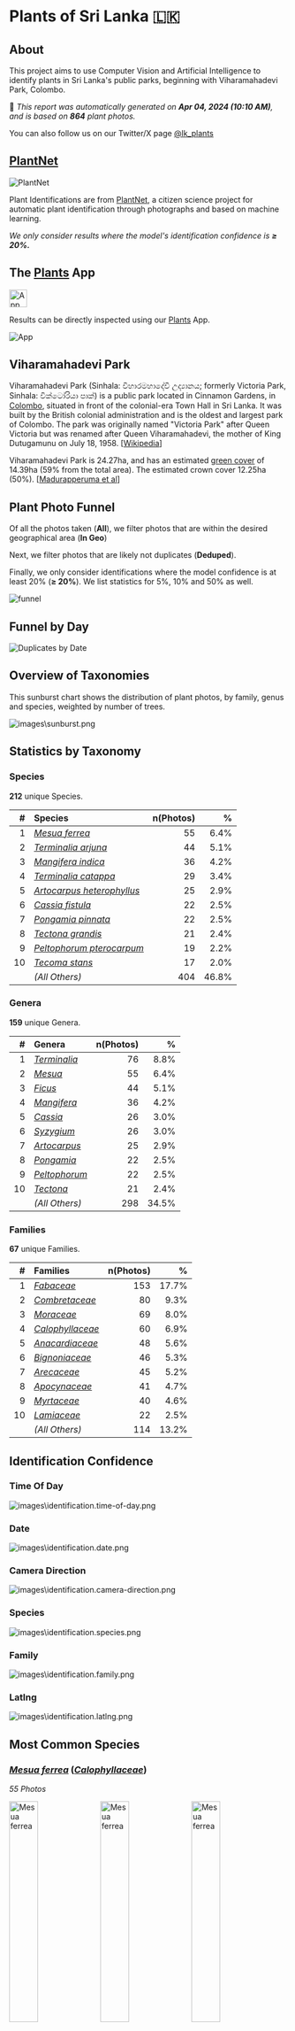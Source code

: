 # Plants of Sri Lanka :sri_lanka:

## About

This project aims to use Computer Vision and Artificial Intelligence to identify plants in Sri Lanka's public parks, beginning with Viharamahadevi Park, Colombo.

🤖 *This report was automatically generated on  **Apr 04, 2024 (10:10 AM)**, and is based on **864** plant photos.*

You can also follow us on our Twitter/X page [@lk_plants](https://twitter.com/lk_plants)

## [PlantNet](https://plantnet.org)

![PlantNet](https://plantnet.org/wp-content/uploads/2020/12/plantnet_header.png)

Plant Identifications are from  [PlantNet](https://plantnet.org), a citizen science project for automatic plant identification through photographs and based on machine learning.

*We only consider results where the model's identification confidence is **≥ 20%.***

## The [Plants](https://nuuuwan.github.io/plants) App

<img src="images/logo192.png" alt="App"  width="32px" height="32px" />

Results can be directly inspected using our [Plants](https://nuuuwan.github.io/plants) App.

![App](images/app.png)

## Viharamahadevi Park

Viharamahadevi Park (Sinhala: විහාරමහාදේවී උද්‍යානය; formerly Victoria Park, Sinhala: වික්ටෝරියා පාක්) is a public park located in Cinnamon Gardens, in [Colombo](https://en.wikipedia.org/wiki/Colombo), situated in front of the colonial-era Town Hall in Sri Lanka. It was built by the British colonial administration and is the oldest and largest park of Colombo. The park was originally named "Victoria Park" after Queen Victoria but was renamed after Queen Viharamahadevi, the mother of King Dutugamunu on July 18, 1958. [[Wikipedia](https://en.wikipedia.org/wiki/Viharamahadevi_Park)]

Viharamahadevi Park is 24.27ha, and has an estimated [green cover](https://en.wikipedia.org/wiki/Vegetation) of 14.39ha (59% from the total area). The estimated crown cover 12.25ha (50%). [[Madurapperuma et al](https://www.researchgate.net/publication/282250239_CrownTree_cover_of_Viharamahadevi_Park_Colombo)]

## Plant Photo Funnel

Of all the photos taken (**All**),
 we filter photos that are
 within the desired geographical area (**In Geo**)

Next, we filter photos that are likely not 
duplicates (**Deduped**).

Finally, we only consider identifications
 where the model confidence is at least 
20% (**≥ 20%**). 
We list statistics for 5%, 10% and 50% as well.

![funnel](images/funnel.png)

## Funnel by Day

![Duplicates by Date](images/duplicates_by_date.png)

## Overview of Taxonomies

This sunburst chart shows the distribution of plant photos, by family, genus and species, weighted by number of trees.

![images\sunburst.png](images/sunburst.png)

## Statistics by Taxonomy

### Species

**212** unique Species.

| # | Species | n(Photos) | % |
| ---: | :--- | ---: | ---: |
| 1 | [*Mesua ferrea*](https://en.wikipedia.org/wiki/Mesua_ferrea) | 55 | 6.4% |
| 2 | [*Terminalia arjuna*](https://en.wikipedia.org/wiki/Terminalia_arjuna) | 44 | 5.1% |
| 3 | [*Mangifera indica*](https://en.wikipedia.org/wiki/Mangifera_indica) | 36 | 4.2% |
| 4 | [*Terminalia catappa*](https://en.wikipedia.org/wiki/Terminalia_catappa) | 29 | 3.4% |
| 5 | [*Artocarpus heterophyllus*](https://en.wikipedia.org/wiki/Artocarpus_heterophyllus) | 25 | 2.9% |
| 6 | [*Cassia fistula*](https://en.wikipedia.org/wiki/Cassia_fistula) | 22 | 2.5% |
| 7 | [*Pongamia pinnata*](https://en.wikipedia.org/wiki/Pongamia_pinnata) | 22 | 2.5% |
| 8 | [*Tectona grandis*](https://en.wikipedia.org/wiki/Tectona_grandis) | 21 | 2.4% |
| 9 | [*Peltophorum pterocarpum*](https://en.wikipedia.org/wiki/Peltophorum_pterocarpum) | 19 | 2.2% |
| 10 | [*Tecoma stans*](https://en.wikipedia.org/wiki/Tecoma_stans) | 17 | 2.0% |
|  | *(All Others)* | 404 | 46.8% |

### Genera

**159** unique Genera.

| # | Genera | n(Photos) | % |
| ---: | :--- | ---: | ---: |
| 1 | [*Terminalia*](https://en.wikipedia.org/wiki/Terminalia) | 76 | 8.8% |
| 2 | [*Mesua*](https://en.wikipedia.org/wiki/Mesua) | 55 | 6.4% |
| 3 | [*Ficus*](https://en.wikipedia.org/wiki/Ficus) | 44 | 5.1% |
| 4 | [*Mangifera*](https://en.wikipedia.org/wiki/Mangifera) | 36 | 4.2% |
| 5 | [*Cassia*](https://en.wikipedia.org/wiki/Cassia) | 26 | 3.0% |
| 6 | [*Syzygium*](https://en.wikipedia.org/wiki/Syzygium) | 26 | 3.0% |
| 7 | [*Artocarpus*](https://en.wikipedia.org/wiki/Artocarpus) | 25 | 2.9% |
| 8 | [*Pongamia*](https://en.wikipedia.org/wiki/Pongamia) | 22 | 2.5% |
| 9 | [*Peltophorum*](https://en.wikipedia.org/wiki/Peltophorum) | 22 | 2.5% |
| 10 | [*Tectona*](https://en.wikipedia.org/wiki/Tectona) | 21 | 2.4% |
|  | *(All Others)* | 298 | 34.5% |

### Families

**67** unique Families.

| # | Families | n(Photos) | % |
| ---: | :--- | ---: | ---: |
| 1 | [*Fabaceae*](https://en.wikipedia.org/wiki/Fabaceae) | 153 | 17.7% |
| 2 | [*Combretaceae*](https://en.wikipedia.org/wiki/Combretaceae) | 80 | 9.3% |
| 3 | [*Moraceae*](https://en.wikipedia.org/wiki/Moraceae) | 69 | 8.0% |
| 4 | [*Calophyllaceae*](https://en.wikipedia.org/wiki/Calophyllaceae) | 60 | 6.9% |
| 5 | [*Anacardiaceae*](https://en.wikipedia.org/wiki/Anacardiaceae) | 48 | 5.6% |
| 6 | [*Bignoniaceae*](https://en.wikipedia.org/wiki/Bignoniaceae) | 46 | 5.3% |
| 7 | [*Arecaceae*](https://en.wikipedia.org/wiki/Arecaceae) | 45 | 5.2% |
| 8 | [*Apocynaceae*](https://en.wikipedia.org/wiki/Apocynaceae) | 41 | 4.7% |
| 9 | [*Myrtaceae*](https://en.wikipedia.org/wiki/Myrtaceae) | 40 | 4.6% |
| 10 | [*Lamiaceae*](https://en.wikipedia.org/wiki/Lamiaceae) | 22 | 2.5% |
|  | *(All Others)* | 114 | 13.2% |

## Identification Confidence

### Time Of Day

![images\identification.time-of-day.png](images/identification.time-of-day.png)

### Date

![images\identification.date.png](images/identification.date.png)

### Camera Direction

![images\identification.camera-direction.png](images/identification.camera-direction.png)

### Species

![images\identification.species.png](images/identification.species.png)

### Family

![images\identification.family.png](images/identification.family.png)

### Latlng

![images\identification.latlng.png](images/identification.latlng.png)


## Most Common Species

### [*Mesua ferrea*](https://en.wikipedia.org/wiki/Mesua_ferrea) ([*Calophyllaceae*](https://en.wikipedia.org/wiki/Calophyllaceae))

*55 Photos*

<img src="data/images/Photo-2024-03-17-08-15-18.jpg" alt="Mesua ferrea"  width="32%" height="32%" /> <img src="data/images/Photo-2024-03-15-07-18-09.jpg" alt="Mesua ferrea"  width="32%" height="32%" /> <img src="data/images/Photo-2024-03-25-07-22-49.jpg" alt="Mesua ferrea"  width="32%" height="32%" />

*Ceylon Ironwood, Cirunakappu, Iron Wood Tree, Mesua, Na, Naa, Nagakesarah Nagapuspa, Nangu*

Mesua ferrea, the Ceylon ironwood,  or cobra saffron, is a species in the family Calophyllaceae native to the Indomalayan realm. This slow-growing tree is named after the heaviness and hardness of its timber. It is widely cultivated as an ornamental for its graceful shape, grayish-green foliage with a beautiful pink to red flush of drooping young leaves, and large, fragrant white flowers. It is the national tree of Sri Lanka, as well as the state tree of Mizoram and state flower of Tripura in India. [[Wikipedia](https://en.wikipedia.org/wiki/Mesua_ferrea)]

### [*Terminalia arjuna*](https://en.wikipedia.org/wiki/Terminalia_arjuna) ([*Combretaceae*](https://en.wikipedia.org/wiki/Combretaceae))

*44 Photos*

<img src="data/images/Photo-2024-03-21-08-15-21.jpg" alt="Terminalia arjuna"  width="32%" height="32%" /> <img src="data/images/Photo-2024-03-12-07-01-24.jpg" alt="Terminalia arjuna"  width="32%" height="32%" /> <img src="data/images/Photo-2024-03-13-07-10-08.jpg" alt="Terminalia arjuna"  width="32%" height="32%" />

*Arjun, Kakubha, Kumbuk, Maruthu, Marutu, White murdh*

Terminalia arjuna is a tree of the genus Terminalia. It is commonly known as arjuna or arjun tree in English. [[Wikipedia](https://en.wikipedia.org/wiki/Terminalia_arjuna)]

### [*Mangifera indica*](https://en.wikipedia.org/wiki/Mangifera_indica) ([*Anacardiaceae*](https://en.wikipedia.org/wiki/Anacardiaceae))

*36 Photos*

<img src="data/images/Photo-2024-03-23-07-55-33.jpg" alt="Mangifera indica"  width="32%" height="32%" /> <img src="data/images/Photo-2024-03-27-07-38-51.jpg" alt="Mangifera indica"  width="32%" height="32%" /> <img src="data/images/Photo-2024-03-10-06-44-50.jpg" alt="Mangifera indica"  width="32%" height="32%" />

*Amba, Amiram, Amra, Ma, Mamaram, Mangai, Mango, Mango Tree, Mee Amba, Sahakara, आम*

Mangifera indica, commonly known as mango, is a species of flowering plant in the family Anacardiaceae. It is a large fruit tree, capable of growing to a height of 30 metres (100 feet). There are two distinct genetic populations in modern mangoes – the "Indian type" and the "Southeast Asian type". [[Wikipedia](https://en.wikipedia.org/wiki/Mangifera_indica)]

### [*Terminalia catappa*](https://en.wikipedia.org/wiki/Terminalia_catappa) ([*Combretaceae*](https://en.wikipedia.org/wiki/Combretaceae))

*29 Photos*

<img src="data/images/Photo-2024-03-10-07-55-03.jpg" alt="Terminalia catappa"  width="32%" height="32%" /> <img src="data/images/Photo-2024-03-29-07-58-22.jpg" alt="Terminalia catappa"  width="32%" height="32%" /> <img src="data/images/Photo-2024-03-13-07-08-46.jpg" alt="Terminalia catappa"  width="32%" height="32%" />

*Country-almond, Indian-almond, Kottamba, Kottan, Nattu Vadam, Nattuvadumai, Tailaphala, Tropical almond*

Terminalia catappa is a large tropical tree in the leadwood tree family, Combretaceae, native to Asia, Australia, the Pacific, Madagascar and Seychelles. Common names in English include country almond, Indian almond, Malabar almond, sea almond, tropical almond, beach almond and false kamani. [[Wikipedia](https://en.wikipedia.org/wiki/Terminalia_catappa)]

### [*Artocarpus heterophyllus*](https://en.wikipedia.org/wiki/Artocarpus_heterophyllus) ([*Moraceae*](https://en.wikipedia.org/wiki/Moraceae))

*25 Photos*

<img src="data/images/Photo-2024-03-26-07-41-48.jpg" alt="Artocarpus heterophyllus"  width="32%" height="32%" /> <img src="data/images/Photo-2024-03-26-07-40-18.jpg" alt="Artocarpus heterophyllus"  width="32%" height="32%" /> <img src="data/images/Photo-2024-03-12-07-33-20.jpg" alt="Artocarpus heterophyllus"  width="32%" height="32%" />

*Herali, Jackfruit, Kos, Pala, Palavu, Panasam, Pila, Vaela, Waraka See Artocarpus Indica, কাঠাল, పనస*

The jackfruit is the fruit of jack tree Artocarpus heterophyllus, a species of tree in the fig, mulberry, and breadfruit family (Moraceae). The jackfruit is the largest tree fruit, reaching as much as 55 kg (120 pounds) in weight, 90 cm (35 inches) in length, and 50 cm (20 inches) in diameter. A mature jackfruit tree produces some 200 fruits per year, with older trees bearing up to 500 fruits in a year. The jackfruit is a multiple fruit composed of hundreds to thousands of individual flowers, and the fleshy petals of the unripe fruit are eaten.The jackfruit tree is well-suited to tropical lowlands and is widely cultivated throughout tropical regions of the world, including India, Bangladesh, Sri Lanka, and the rainforests of the Philippines, Indonesia, Malaysia, and Australia.The ripe fruit is sweet (depending on variety) and is commonly used in desserts. Canned green jackfruit has a mild taste and meat-like texture that lends itself to being called "vegetable meat". Jackfruit is commonly used in South and Southeast Asian cuisines. Both ripe and unripe fruits are consumed. It is available internationally, canned or frozen, and in chilled meals, as are various products derived from the fruit, such as noodles and chips. [[Wikipedia](https://en.wikipedia.org/wiki/Artocarpus_heterophyllus)]

### [*Cassia fistula*](https://en.wikipedia.org/wiki/Cassia_fistula) ([*Fabaceae*](https://en.wikipedia.org/wiki/Fabaceae))

*22 Photos*

<img src="data/images/Photo-2024-03-20-07-38-01.jpg" alt="Cassia fistula"  width="32%" height="32%" /> <img src="data/images/Photo-2024-03-10-08-13-26.jpg" alt="Cassia fistula"  width="32%" height="32%" /> <img src="data/images/Photo-2024-03-08-07-09-59.jpg" alt="Cassia fistula"  width="32%" height="32%" />

*Aehaela, Amaltas, Aragvadha, Ehela, Golden Shower Tree, Indian-laburnum, Konnai, Konrai, Mullaimaram*

Cassia fistula, also known as golden shower, purging cassia, Indian laburnum, Kani Konna (Malayalam: കണിക്കൊന്ന),, Konna Poo or pudding-pipe tree, is a flowering plant in the family Fabaceae. The species is native to the Indian subcontinent and adjacent regions of Southeast Asia. It is the official state flower of Kerala state in India. It is also a popular ornamental plant and is also used in herbal medicine. [[Wikipedia](https://en.wikipedia.org/wiki/Cassia_fistula)]

### [*Pongamia pinnata*](https://en.wikipedia.org/wiki/Pongamia_pinnata) ([*Fabaceae*](https://en.wikipedia.org/wiki/Fabaceae))

*22 Photos*

<img src="data/images/Photo-2024-03-21-08-10-07.jpg" alt="Pongamia pinnata"  width="32%" height="32%" /> <img src="data/images/Photo-2024-04-03-07-37-59.jpg" alt="Pongamia pinnata"  width="32%" height="32%" /> <img src="data/images/Photo-2024-03-23-07-54-05.jpg" alt="Pongamia pinnata"  width="32%" height="32%" />

*Indian Beech, Karanda, Karanj, Kolliyam, Naktamaala, Pomka, Pongam, Punku*

Pongamia pinnata is a species of tree in the pea family, Fabaceae, native to eastern and tropical Asia, Australia, and the Pacific islands. It is the sole species in genus Pongamia. It is often known by the synonym Millettia pinnata. Its common names include Indian beech and Pongame oiltree. [[Wikipedia](https://en.wikipedia.org/wiki/Pongamia_pinnata)]

### [*Tectona grandis*](https://en.wikipedia.org/wiki/Tectona_grandis) ([*Lamiaceae*](https://en.wikipedia.org/wiki/Lamiaceae))

*21 Photos*

<img src="data/images/Photo-2024-03-22-08-06-41.jpg" alt="Tectona grandis"  width="32%" height="32%" /> <img src="data/images/Photo-2024-03-11-06-47-05.jpg" alt="Tectona grandis"  width="32%" height="32%" /> <img src="data/images/Photo-2024-03-19-07-18-17.jpg" alt="Tectona grandis"  width="32%" height="32%" />

*Bankok teak, Bardaru, Bhumisah, Dwardaru, Indian-oak, Kharchchada, Kolaphala, Saaka, Sabarasaara, Teak, The Kka Signify Long Sound, Thekku*

Teak (Tectona grandis) is a tropical hardwood tree species in the family Lamiaceae. It is a large, deciduous tree that occurs in mixed hardwood forests. Tectona grandis has small, fragrant white flowers arranged in dense clusters (panicles) at the end of the branches. These flowers contain both types of reproductive organs (perfect flowers). The large, papery leaves of teak trees are often hairy on the lower surface. Teak wood has a leather-like smell when it is freshly milled and is particularly valued for its durability and water resistance. The wood is used for boat building, exterior construction, veneer, furniture, carving, turnings, and various small projects.Tectona grandis is native to south and southeast Asia, mainly Bangladesh, India, Indonesia, Malaysia, Myanmar, Thailand, and Sri Lanka, but is naturalised and cultivated in many countries in Africa and the Caribbean. Myanmar's teak forests account for nearly half of the world's naturally occurring teak. Molecular studies show that there are two centres of the genetic origin of teak: one in India and the other in Myanmar and Laos. [[Wikipedia](https://en.wikipedia.org/wiki/Tectona_grandis)]

### [*Peltophorum pterocarpum*](https://en.wikipedia.org/wiki/Peltophorum_pterocarpum) ([*Fabaceae*](https://en.wikipedia.org/wiki/Fabaceae))

*19 Photos*

<img src="data/images/Photo-2024-03-11-06-55-06.jpg" alt="Peltophorum pterocarpum"  width="32%" height="32%" /> <img src="data/images/Photo-2024-03-21-08-13-19.jpg" alt="Peltophorum pterocarpum"  width="32%" height="32%" /> <img src="data/images/Photo-2024-03-15-07-10-52.jpg" alt="Peltophorum pterocarpum"  width="32%" height="32%" />

*Copperpod, Kaha Maara, Kona Maram, Maara, Nilalvakai, Yellow flame, Yellow flametree*

Peltophorum pterocarpum (commonly known as copperpod, yellow-flamboyant, yellow flametree, yellow poinciana or yellow-flame) is a species of Peltophorum, native to tropical southeastern Asia and a popular ornamental tree grown around the world. [[Wikipedia](https://en.wikipedia.org/wiki/Peltophorum_pterocarpum)]

### [*Tecoma stans*](https://en.wikipedia.org/wiki/Tecoma_stans) ([*Bignoniaceae*](https://en.wikipedia.org/wiki/Bignoniaceae))

*17 Photos*

<img src="data/images/Photo-2024-04-01-07-44-52.jpg" alt="Tecoma stans"  width="32%" height="32%" /> <img src="data/images/Photo-2024-03-11-06-40-14.jpg" alt="Tecoma stans"  width="32%" height="32%" /> <img src="data/images/Photo-2024-03-11-06-40-57.jpg" alt="Tecoma stans"  width="32%" height="32%" />

*Kaelanitissa, Kelantissa, Rankaerali, Swarnaptti, Tankarali, Trumpet-flower, Yellow trumpet flower, Yellow-bells*

Tecoma stans is a species of flowering perennial shrub in the trumpet vine family, Bignoniaceae, that is native to the Americas.  Common names include yellow trumpetbush, yellow bells, yellow elder, ginger Thomas. Tecoma stans is the official flower of the United States Virgin Islands and the floral emblem of The Bahamas. [[Wikipedia](https://en.wikipedia.org/wiki/Tecoma_stans)]

## Sample of Recent Plant Photos difficult to Identify

Photos where the identification confidence is **< 20%**.

### Photo-2024-04-03-07-34-33

* 16.8% *Spermacoce remota*
* 3.4% *Mitracarpus hirtus*
* 2.0% *Arachnothryx leucophylla*

<img src="data/images/Photo-2024-04-03-07-34-33.jpg" alt="Photo-2024-04-03-07-34-33"  width="50%" />

### Photo-2024-04-03-07-38-27

* 8.7% *Pongamia pinnata*
* 4.8% *Fraxinus americana*
* 3.6% *Fraxinus pennsylvanica*

<img src="data/images/Photo-2024-04-03-07-38-27.jpg" alt="Photo-2024-04-03-07-38-27"  width="50%" />

### Photo-2024-04-03-07-38-34

* 17.4% *Poecilanthe parviflora*
* 10.4% *Gliricidia sepium*
* 9.0% *Pongamia pinnata*

<img src="data/images/Photo-2024-04-03-07-38-34.jpg" alt="Photo-2024-04-03-07-38-34"  width="50%" />

### Photo-2024-04-03-07-38-41

* 14.7% *Terminalia arjuna*
* 4.4% *Searsia natalensis*
* 3.8% *Chaenomeles speciosa*

<img src="data/images/Photo-2024-04-03-07-38-41.jpg" alt="Photo-2024-04-03-07-38-41"  width="50%" />

### Photo-2024-04-03-07-39-26

* 12.3% *Pongamia pinnata*
* 9.1% *Aegle marmelos*
* 6.3% *Dolichandra unguis-cati*

<img src="data/images/Photo-2024-04-03-07-39-26.jpg" alt="Photo-2024-04-03-07-39-26"  width="50%" />

### Photo-2024-04-03-07-50-44

* 12.8% *Terminalia arjuna*
* 4.2% *Guaiacum officinale*
* 4.0% *Ficus religiosa*

<img src="data/images/Photo-2024-04-03-07-50-44.jpg" alt="Photo-2024-04-03-07-50-44"  width="50%" />

### Photo-2024-04-03-07-52-59

* 10.8% *Mitracarpus hirtus*
* 4.8% *Spermacoce verticillata*
* 2.9% *Valeriana lecoqii*

<img src="data/images/Photo-2024-04-03-07-52-59.jpg" alt="Photo-2024-04-03-07-52-59"  width="50%" />

### Photo-2024-04-03-07-55-09

* 8.6% *Bougainvillea buttiana*
* 1.3% *Rhododendron calendulaceum*
* 0.8% *Vesalea grandifolia*

<img src="data/images/Photo-2024-04-03-07-55-09.jpg" alt="Photo-2024-04-03-07-55-09"  width="50%" />

### Photo-2024-04-04-07-47-58

* 6.5% *Ochna serrulata*
* 5.0% *Ochna integerrima*
* 0.5% *Camellia sasanqua*

<img src="data/images/Photo-2024-04-04-07-47-58.jpg" alt="Photo-2024-04-04-07-47-58"  width="50%" />

### Photo-2024-04-04-07-48-12

* 17.5% *Caesalpinia pulcherrima*
* 16.3% *Adenanthera pavonina*
* 4.8% *Osmunda regalis*

<img src="data/images/Photo-2024-04-04-07-48-12.jpg" alt="Photo-2024-04-04-07-48-12"  width="50%" />

### Photo-2024-04-04-08-05-48

* 19.1% *Terminalia bellirica*
* 2.7% *Phytolacca dioica*
* 1.2% *Terminalia catappa*

<img src="data/images/Photo-2024-04-04-08-05-48.jpg" alt="Photo-2024-04-04-08-05-48"  width="50%" />

### Photo-2024-04-04-08-13-21

* 8.1% *Cordia superba*
* 7.3% *Alnus japonica*
* 5.2% *Persea americana*

<img src="data/images/Photo-2024-04-04-08-13-21.jpg" alt="Photo-2024-04-04-08-13-21"  width="50%" />

### Photo-2024-04-04-08-16-34

* 16.4% *Neolamarckia cadamba*
* 9.2% *Camptotheca acuminata*
* 3.8% *Alnus cordata*

<img src="data/images/Photo-2024-04-04-08-16-34.jpg" alt="Photo-2024-04-04-08-16-34"  width="50%" />

### Photo-2024-04-04-08-17-20

* 7.9% *Ligustrum ovalifolium*
* 6.7% *Umbellularia californica*
* 6.1% *Ligustrum japonicum*

<img src="data/images/Photo-2024-04-04-08-17-20.jpg" alt="Photo-2024-04-04-08-17-20"  width="50%" />

### Photo-2024-04-04-08-20-05

* 8.9% *Terminalia arjuna*
* 3.0% *Quercus phellos*
* 2.3% *Qualea parviflora*

<img src="data/images/Photo-2024-04-04-08-20-05.jpg" alt="Photo-2024-04-04-08-20-05"  width="50%" />

### Photo-2024-04-04-08-20-11

* 15.1% *Quercus phellos*
* 3.2% *Brachychiton rupestris*
* 3.1% *Syzygium jambos*

<img src="data/images/Photo-2024-04-04-08-20-11.jpg" alt="Photo-2024-04-04-08-20-11"  width="50%" />

### Photo-2024-04-04-08-20-46

* 6.9% *Magnolia sieboldii*
* 4.4% *Beaumontia grandiflora*
* 2.5% *Magnolia kobus*

<img src="data/images/Photo-2024-04-04-08-20-46.jpg" alt="Photo-2024-04-04-08-20-46"  width="50%" />

### Photo-2024-04-04-08-21-30

* 3.7% *Rhipsalis pilocarpa*
* 3.2% *Ficus sycomorus*
* 2.8% *Couroupita guianensis*

<img src="data/images/Photo-2024-04-04-08-21-30.jpg" alt="Photo-2024-04-04-08-21-30"  width="50%" />

### Photo-2024-04-04-08-21-42

* 3.5% *Kigelia africana*
* 2.4% *Bourreria succulenta*
* 2.3% *Magnolia kobus*

<img src="data/images/Photo-2024-04-04-08-21-42.jpg" alt="Photo-2024-04-04-08-21-42"  width="50%" />

### Photo-2024-04-04-08-22-15

* 4.6% *Diospyros fasciculosa*
* 3.6% *Elaeocarpus serratus*
* 3.2% *Spathodea campanulata*

<img src="data/images/Photo-2024-04-04-08-22-15.jpg" alt="Photo-2024-04-04-08-22-15"  width="50%" />
